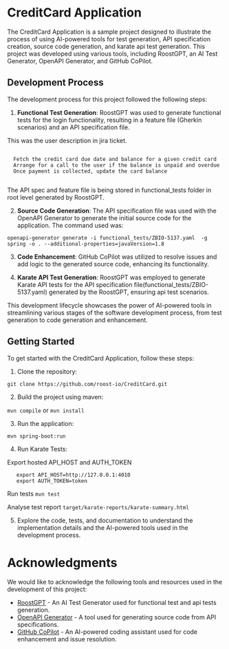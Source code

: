 # CreditCard Application

The CreditCard Application is a sample project designed to illustrate the process of using AI-powered tools for test generation, API specification creation, source code generation, and karate api test generation. This project was developed using various tools, including RoostGPT, an AI Test Generator, OpenAPI Generator, and GitHub CoPilot.

## Development Process

The development process for this project followed the following steps:

1. **Functional Test Generation**: RoostGPT was used to generate functional tests for the login functionality, resulting in a feature file (Gherkin scenarios) and an API specification file.

  This was the user description in jira ticket.
  
```

  Fetch the credit card due date and balance for a given credit card
  Arrange for a call to the user if the balance is unpaid and overdue
  Once payment is collected, update the card balance


```


  The API spec and feature file is being stored in functional_tests folder in root level generated by RoostGPT.


2. **Source Code Generation**: The API specification file was used with the OpenAPI Generator to generate the initial source code for the application. The command used was:

  ```openapi-generator generate -i functional_tests/ZBIO-5137.yaml  -g spring -o . --additional-properties=javaVersion=1.8```

3. **Code Enhancement**: GitHub CoPilot was utilized to resolve issues and add logic to the generated source code, enhancing its functionality.

4. **Karate API Test Generation**: RoostGPT was employed to generate Karate API tests for the API specification file(functional_tests/ZBIO-5137.yaml) generated by the RoostGPT, ensuring api test scenarios. 

This development lifecycle showcases the power of AI-powered tools in streamlining various stages of the software development process, from test generation to code generation and enhancement.

## Getting Started

To get started with the CreditCard Application, follow these steps:

1. Clone the repository:

```git clone https://github.com/roost-io/CreditCard.git```

2. Build the project using maven:

```mvn compile```  or  ```mvn install```

3. Run the application:

```mvn spring-boot:run```

4. Run Karate Tests:

Export hosted API_HOST and AUTH_TOKEN
```
   export API_HOST=http://127.0.0.1:4010
   export AUTH_TOKEN=token
```

Run tests 
```mvn test```

Analyse test report
```target/karate-reports/karate-summary.html```

5. Explore the code, tests, and documentation to understand the implementation details and the AI-powered tools used in the development process.

# Acknowledgments

We would like to acknowledge the following tools and resources used in the development of this project:

- [RoostGPT](https://www.roost.ai/) - An AI Test Generator used for functional test and api tests generation.
- [OpenAPI Generator](https://openapi-generator.tech/) - A tool used for generating source code from API specifications.
- [GitHub CoPilot](https://pilot.github.com/) - An AI-powered coding assistant used for code enhancement and issue resolution.
